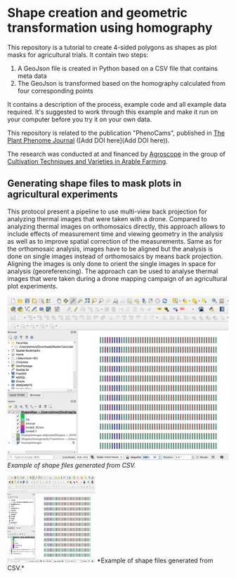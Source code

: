 # Shape creation and geometric transformation using homography

This repository is a tutorial to create 4-sided polygons as shapes as plot masks for agricultural trials. It contain two steps:

1. A GeoJson file is created in Python based on a CSV file that contains meta data
1. The GeoJson is transformed based on the homography calculated from four corresponding points

It contains a description of the process, example code and all example data required. It's suggested to work through this example and make it run on your computer before you try it on your own data.

This repository is related to the publication "PhenoCams", published in [The Plant Phenome Journal](https://acsess.onlinelibrary.wiley.com/journal/25782703?utm_source=google&utm_medium=paidsearch&utm_campaign=R3MR425&utm_content=LifeSciences&gad_source=1&gclid=Cj0KCQiAoae5BhCNARIsADVLzZcx_z2oN_tmu4lxL6P_ClUyUV0RayKF0oClDRJePuZDpdBW5dsR6c8aAkmBEALw_wcB) ([Add DOI here](Add DOI here)).

The research was conducted at and financed by [Agroscope](https://www.agroscope.admin.ch) in the group of [Cultivation Techniques and Varieties in Arable Farming](https://www.agroscope.admin.ch/agroscope/en/home/about-us/organization/competence-divisions-strategic-research-divisions/plant-production/cultivation-techniques-varieties-arable-farming.html).

## Generating shape files to mask plots in agricultural experiments

This protocol present a pipeline to use multi-view back projection for analyzing thermal images that were taken with a drone. Compared to analyzing thermal images on orthomosaics directly, this approach allows to include effects of measurement time and viewing geometry in the analysis as well as to improve spatial correction of the measurements. Same as for the orthomosaic analysis, images have to be aligned but the analysis is done on single images instead of orthomosaics by means back projection. Aligning the images is only done to orient the single images in space for analysis (georeferencing).
The approach can be used to analyse thermal images that were taken during a drone mapping campaign of an agricultural plot experiments.

![Example of shape files generated from CSV](Images/ShapesRawQgis.png)
*Example of shape files generated from CSV.*

<img src="Images/ShapesRawQgis.png" alt="Example of shape files generated from CSV." width="200" height="200">
*Example of shape files generated from CSV.*